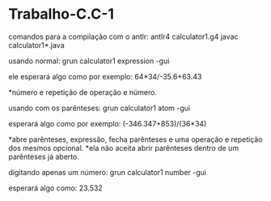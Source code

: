 # Trabalho-C.C-1

comandos para a compilação com o antlr:
antlr4 calculator1.g4
javac calculator1*.java



usando normal:
grun calculator1 expression -gui

ele esperará algo como por exemplo:
64*34/-35.6+63.43

*número e repetição de operação e número.



usando com os parênteses:
grun calculator1 atom -gui

esperará algo como por exemplo:
(-346.347+853)/(36*34)

*abre parênteses, expressão, fecha parênteses e uma operação e repetição dos mesmos opcional.
*ela não aceita abrir parênteses dentro de um parênteses já aberto.



digitando apenas um número:
grun calculator1 number -gui

esperará algo como:
23.532
